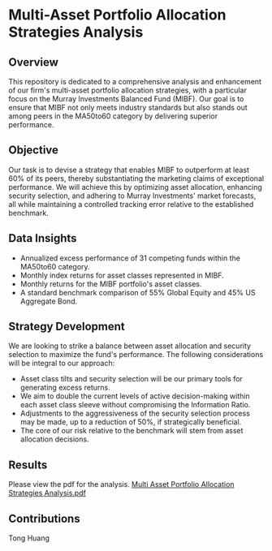 # Multi-Asset Portfolio Allocation Strategies Analysis

## Overview
This repository is dedicated to a comprehensive analysis and enhancement of our firm's multi-asset portfolio allocation strategies, with a particular focus on the Murray Investments Balanced Fund (MIBF). Our goal is to ensure that MIBF not only meets industry standards but also stands out among peers in the MA50to60 category by delivering superior performance.

## Objective
Our task is to devise a strategy that enables MIBF to outperform at least 60% of its peers, thereby substantiating the marketing claims of exceptional performance. We will achieve this by optimizing asset allocation, enhancing security selection, and adhering to Murray Investments' market forecasts, all while maintaining a controlled tracking error relative to the established benchmark.

## Data Insights

* Annualized excess performance of 31 competing funds within the MA50to60 category.
* Monthly index returns for asset classes represented in MIBF.
* Monthly returns for the MIBF portfolio's asset classes.
* A standard benchmark comparison of 55% Global Equity and 45% US Aggregate Bond.

## Strategy Development
We are looking to strike a balance between asset allocation and security selection to maximize the fund's performance. The following considerations will be integral to our approach:

* Asset class tilts and security selection will be our primary tools for generating excess returns.
* We aim to double the current levels of active decision-making within each asset class sleeve without compromising the Information Ratio.
* Adjustments to the aggressiveness of the security selection process may be made, up to a reduction of 50%, if strategically beneficial.
* The core of our risk relative to the benchmark will stem from asset allocation decisions.

## Results
Please view the pdf for the analysis.
[Multi Asset Portfolio Allocation Strategies Analysis.pdf](https://github.com/tonghuang-uw/Quant_Finance/files/14780446/Multi.Asset.Portfolio.Allocation.Strategies.Analysis.pdf)

## Contributions

Tong Huang
